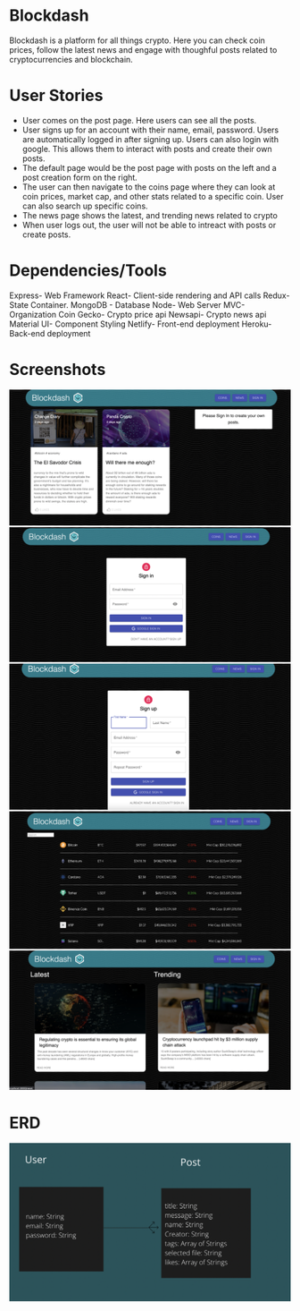 # Blockdash
Blockdash is a platform for all things crypto. Here you can check coin prices, follow the latest news and engage with thoughful posts related to cryptocurrencies and blockchain. 

# User Stories
- User comes on the post page. Here users can see all the posts.
- User signs up for an account with their name, email, password. Users are automatically logged in after signing up. Users can also login with google. This allows them to interact with posts and create their own posts.
- The default page would be the post page with posts on the left and a post creation form on the right. 
- The user can then navigate to the coins page where they can look at coin prices, market cap, and other stats related to a specific coin. User can also search up specific coins.
- The news page shows the latest, and trending news related to crypto
- When user logs out, the user will not be able to intreact with posts or create posts.


# Dependencies/Tools

Express- Web Framework
React- Client-side rendering and API calls
Redux- State Container.
MongoDB - Database
Node- Web Server
MVC- Organization
Coin Gecko- Crypto price api
Newsapi- Crypto news api
Material UI- Component Styling
Netlify- Front-end deployment
Heroku- Back-end deployment

# Screenshots
![Post Screen](images/img1.png)
![Login screen](images/img2.png)
![Signup Screen](images/img3.png)
![Coins Screen ](images/img4.png)
![News Screen](images/img5.png)

# ERD
![ERD](images/model.png)






